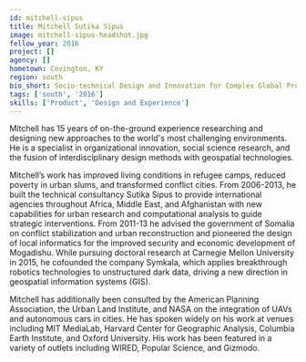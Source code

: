 ```yaml
---
id: mitchell-sipus
title: Mitchell Sutika Sipus
image: mitchell-sipus-headshot.jpg
fellow_year: 2016
project: []
agency: []
hometown: Covington, KY
region: south
bio_short: Socio-technical Design and Innovation for Complex Global Problems
tags: ['south', '2016']
skills: ['Product', 'Design and Experience']
---
```


 Mitchell has 15 years of on-the-ground experience researching and designing new approaches to the world's most challenging environments. He is a specialist in organizational innovation, social science research, and the fusion of interdisciplinary design methods with geospatial technologies.

Mitchell’s work has improved living conditions in refugee camps, reduced poverty in urban slums, and transformed conflict cities. From 2006-2013, he built the technical consultancy Sutika Sipus to provide international agencies throughout Africa, Middle East, and Afghanistan with new capabilities for urban research and computational analysis to guide strategic interventions.  From 2011-13 he advised the government of Somalia on conflict stabilization and urban reconstruction and pioneered the design of local informatics for the improved security and economic development of Mogadishu.  While pursuing doctoral research at Carnegie Mellon University in 2015, he cofounded the company Symkala, which applies breakthrough robotics technologies to unstructured dark data, driving a new direction in geospatial information systems (GIS).

Mitchell has additionally been consulted by the American Planning Association, the Urban Land Institute, and NASA on the integration of UAVs and autonomous cars in cities.   He has spoken widely on his work at venues including MIT MediaLab, Harvard Center for Geographic Analysis, Columbia Earth Institute, and Oxford University. His work has been featured in a variety of outlets including WIRED, Popular Science, and Gizmodo.
